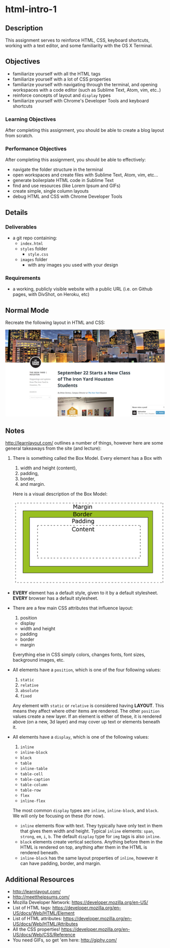 # html-intro-1

## Description

This assignment serves to reinforce HTML, CSS, keyboard shortcuts, working with
a text editor, and some familiarity with the OS X Terminal.

## Objectives

- familiarize yourself with all the HTML tags
- familiarize yourself with a lot of CSS properties
- familiarize yourself with navigating through the terminal, and opening
  workspaces with a code editor (such as Sublime Text, Atom, vim, etc..)
- reinforce concepts of layout and `display` types
- familiarize yourself with Chrome's Developer Tools and keyboard shortcuts

### Learning Objectives

After completing this assignment, you should be able to create a blog layout
from scratch.

### Performance Objectives

After completing this assignment, you should be able to effectively:

- navigate the folder structure in the terminal
- open workspaces and create files with Sublime Text, Atom, vim, etc...
- generate boilerplate HTML code in Sublime Text
- find and use resources (like Lorem Ipsum and GIFs)
- create simple, single column layouts
- debug HTML and CSS with Chrome Developer Tools

## Details

### Deliverables

- a git repo containing:
    - `index.html`
    - `styles` folder
        - `style.css`
    - `images` folder
        - with any images you used with your design

### Requirements

- a working, publicly visible website with a public URL (i.e. on Github pages,
  with DivShot, on Heroku, etc)

## Normal Mode

Recreate the following layout in HTML and CSS:

![](./blog.png)

## Notes

http://learnlayout.com/ outlines a number of things, however here are some
general takeaways from the site (and lecture):

1. There is something called the Box Model. Every element has a Box with

    1. width and height (content),
    2. padding,
    3. border,
    4. and margin.

    Here is a visual description of the Box Model:

    ![](./boxmodel.png)

- **EVERY** element has a default style, given to it by a default stylesheet.
  **EVERY** browser has a default stylesheet.
- There are a few main CSS attributes that influence layout:

    1. position
    - display
    - width and height
    - padding
    - border
    - margin

    Everything else in CSS simply colors, changes fonts, font sizes, background
    images, etc.

- All elements have a `position`, which is one of the four following values:

    1. `static`
    2. `relative`
    3. `absolute`
    4. `fixed`

    Any element with `static` or `relative` is considered having **LAYOUT**.
    This means they affect where other items are rendered. The other `position`
    values create a new layer. If an element is either of these, it is rendered
    above (on a new, 3d layer) and may cover up text or elements beneath it.

- All elements have a `display`, which is one of the following values:

    1. `inline`
    - `inline-block`
    - `block`
    - `table`
    - `inline-table`
    - `table-cell`
    - `table-caption`
    - `table-column`
    - `table-row`
    - `flex`
    - `inline-flex`

    The most common `display` types are `inline`, `inline-block`, and `block`.
    We will only be focusing on these (for now).

    - `inline` elements flow with text. They typically have only text in them
      that gives them width and height. Typical `inline` elements: `span`,
      `strong`, `em`, `i`, `b`. The default `display` type for `img` tags is
      also `inline`.
    - `block` elements create vertical sections. Anything before them in the
      HTML is rendered on top, anything after them in the HTML is rendered
      beneath.
    - `inline-block` has the same layout properties of `inline`, however it can
      have padding, border, and margin.

## Additional Resources

- http://learnlayout.com/
- http://meettheipsums.com/
- Mozilla Developer Network: https://developer.mozilla.org/en-US/
- List of HTML tags: https://developer.mozilla.org/en-US/docs/Web/HTML/Element
- List of HTML attributes:
  https://developer.mozilla.org/en-US/docs/Web/HTML/Attributes
- All the CSS properties!
  https://developer.mozilla.org/en-US/docs/Web/CSS/Reference
- You need GIFs, so get 'em here: http://giphy.com/
